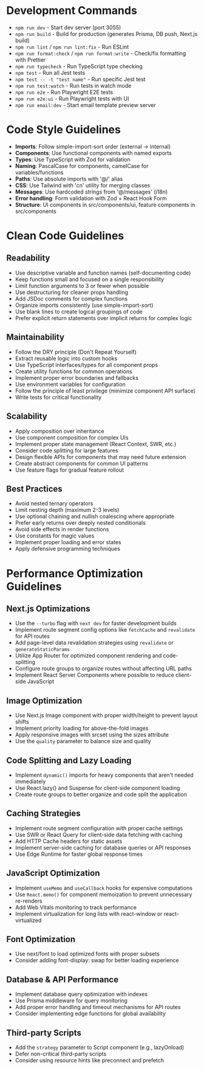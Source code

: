 # Development Commands

- `npm run dev` - Start dev server (port 3055)
- `npm run build` - Build for production (generates Prisma, DB push, Next.js build)
- `npm run lint` / `npm run lint:fix` - Run ESLint
- `npm run format:check` / `npm run format:write` - Check/fix formatting with Prettier
- `npm run typecheck` - Run TypeScript type checking
- `npm test` - Run all Jest tests
- `npm test -- -t "test name"` - Run specific Jest test
- `npm run test:watch` - Run tests in watch mode
- `npm run e2e` - Run Playwright E2E tests
- `npm run e2e:ui` - Run Playwright tests with UI
- `npm run email:dev` - Start email template preview server

# Code Style Guidelines

- **Imports**: Follow simple-import-sort order (external → internal)
- **Components**: Use functional components with named exports
- **Types**: Use TypeScript with Zod for validation
- **Naming**: PascalCase for components, camelCase for variables/functions
- **Paths**: Use absolute imports with '@/' alias
- **CSS**: Use Tailwind with 'cn' utility for merging classes
- **Messages**: Use hardcoded strings from '@/messages' (i18n)
- **Error handling**: Form validation with Zod + React Hook Form
- **Structure**: UI components in src/components/ui, feature components in src/components

# Clean Code Guidelines

## Readability
- Use descriptive variable and function names (self-documenting code)
- Keep functions small and focused on a single responsibility
- Limit function arguments to 3 or fewer when possible
- Use destructuring for cleaner props handling
- Add JSDoc comments for complex functions
- Organize imports consistently (use simple-import-sort)
- Use blank lines to create logical groupings of code
- Prefer explicit return statements over implicit returns for complex logic

## Maintainability
- Follow the DRY principle (Don't Repeat Yourself)
- Extract reusable logic into custom hooks
- Use TypeScript interfaces/types for all component props
- Create utility functions for common operations
- Implement proper error boundaries and fallbacks
- Use environment variables for configuration
- Follow the principle of least privilege (minimize component API surface)
- Write tests for critical functionality

## Scalability
- Apply composition over inheritance
- Use component composition for complex UIs
- Implement proper state management (React Context, SWR, etc.)
- Consider code splitting for large features
- Design flexible APIs for components that may need future extension
- Create abstract components for common UI patterns
- Use feature flags for gradual feature rollout

## Best Practices
- Avoid nested ternary operators
- Limit nesting depth (maximum 2-3 levels)
- Use optional chaining and nullish coalescing where appropriate
- Prefer early returns over deeply nested conditionals
- Avoid side effects in render functions
- Use constants for magic values
- Implement proper loading and error states
- Apply defensive programming techniques

# Performance Optimization Guidelines

## Next.js Optimizations
- Use the `--turbo` flag with `next dev` for faster development builds
- Implement route segment config options like `fetchCache` and `revalidate` for API routes
- Add page-level data revalidation strategies using `revalidate` or `generateStaticParams`
- Utilize App Router for optimized component rendering and code-splitting
- Configure route groups to organize routes without affecting URL paths
- Implement React Server Components where possible to reduce client-side JavaScript

## Image Optimization
- Use Next.js Image component with proper width/height to prevent layout shifts
- Implement priority loading for above-the-fold images
- Apply responsive images with srcset using the sizes attribute
- Use the `quality` parameter to balance size and quality

## Code Splitting and Lazy Loading
- Implement `dynamic()` imports for heavy components that aren't needed immediately
- Use React.lazy() and Suspense for client-side component loading
- Create route groups to better organize and code split the application

## Caching Strategies
- Implement route segment configuration with proper cache settings
- Use SWR or React Query for client-side data fetching with caching
- Add HTTP Cache headers for static assets
- Implement server-side caching for database queries or API responses
- Use Edge Runtime for faster global response times

## JavaScript Optimization
- Implement `useMemo` and `useCallback` hooks for expensive computations
- Use `React.memo()` for component memoization to prevent unnecessary re-renders
- Add Web Vitals monitoring to track performance
- Implement virtualization for long lists with react-window or react-virtualized

## Font Optimization
- Use next/font to load optimized fonts with proper subsets
- Consider adding font-display: swap for better loading experience

## Database & API Performance
- Implement database query optimization with indexes
- Use Prisma middleware for query monitoring
- Add proper error handling and timeout mechanisms for API routes
- Consider implementing edge functions for global availability

## Third-party Scripts
- Add the `strategy` parameter to Script component (e.g., lazyOnload)
- Defer non-critical third-party scripts
- Consider using resource hints like preconnect and prefetch